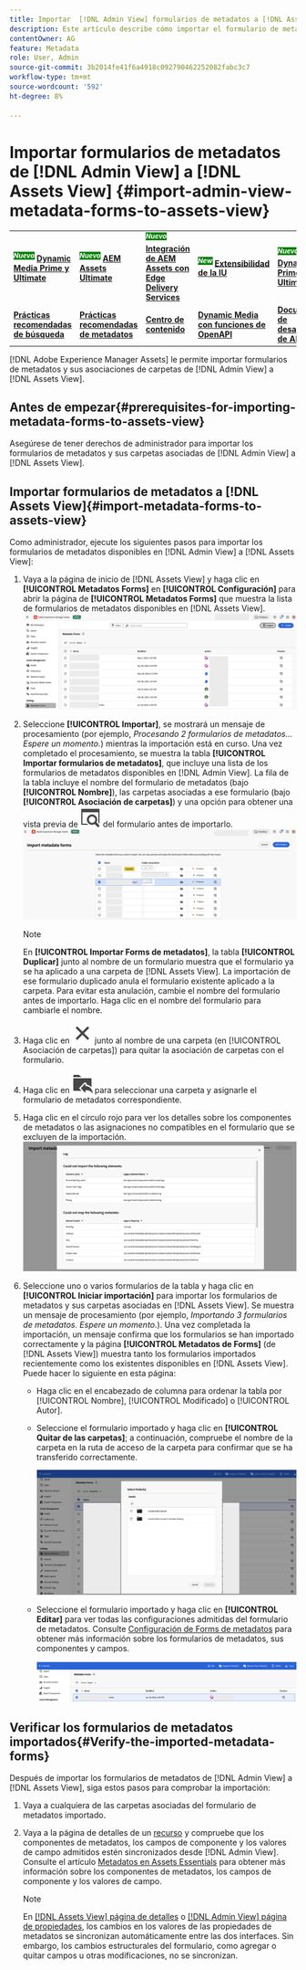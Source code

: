 ```yaml
---
title: Importar  [!DNL Admin View] formularios de metadatos a [!DNL Assets View]
description: Este artículo describe cómo importar el formulario de metadatos disponible en  [!DNL Admin View] to [!DNL Assets View]
contentOwner: AG
feature: Metadata
role: User, Admin
source-git-commit: 3b2014fe41f6a4918c092790462252082fabc3c7
workflow-type: tm+mt
source-wordcount: '592'
ht-degree: 8%

---
```



# Importar formularios de metadatos de [!DNL Admin View] a [!DNL Assets View] {#import-admin-view-metadata-forms-to-assets-view}

<table>
    <tr>
        <td>
            <sup style= "background-color:#008000; color:#FFFFFF; font-weight:bold"><i>Nuevo</i></sup> <a href="/help/assets/dynamic-media/dm-prime-ultimate.md"><b>Dynamic Media Prime y Ultimate</b></a>
        </td>
        <td>
            <sup style= "background-color:#008000; color:#FFFFFF; font-weight:bold"><i>Nuevo</i></sup> <a href="/help/assets/assets-ultimate-overview.md"><b>AEM Assets Ultimate</b></a>
        </td>
        <td>
            <sup style= "background-color:#008000; color:#FFFFFF; font-weight:bold"><i>Nuevo</i></sup> <a href="/help/assets/integrate-aem-assets-edge-delivery-services.md"><b>Integración de AEM Assets con Edge Delivery Services</b></a>
        </td>
        <td>
            <sup style= "background-color:#008000; color:#FFFFFF; font-weight:bold"><i>New</i></sup> <a href="/help/assets/aem-assets-view-ui-extensibility.md"><b>Extensibilidad de la IU</b></a>
        </td>
          <td>
            <sup style= "background-color:#008000; color:#FFFFFF; font-weight:bold"><i>Nuevo</i></sup> <a href="/help/assets/dynamic-media/enable-dynamic-media-prime-and-ultimate.md"><b>Habilitar Dynamic Media Prime y Ultimate</b></a>
        </td>
    </tr>
    <tr>
        <td>
            <a href="/help/assets/search-best-practices.md"><b>Prácticas recomendadas de búsqueda</b></a>
        </td>
        <td>
            <a href="/help/assets/metadata-best-practices.md"><b>Prácticas recomendadas de metadatos</b></a>
        </td>
        <td>
            <a href="/help/assets/product-overview.md"><b>Centro de contenido</b></a>
        </td>
        <td>
            <a href="/help/assets/dynamic-media-open-apis-overview.md"><b>Dynamic Media con funciones de OpenAPI</b></a>
        </td>
        <td>
            <a href="https://developer.adobe.com/experience-cloud/experience-manager-apis/"><b>Documentación de desarrollador de AEM Assets</b></a>
        </td>
    </tr>
</table>

[!DNL Adobe Experience Manager Assets] le permite importar formularios de metadatos y sus asociaciones de carpetas de [!DNL Admin View] a [!DNL Assets View].

## Antes de empezar{#prerequisites-for-importing-metadata-forms-to-assets-view}

Asegúrese de tener derechos de administrador para importar los formularios de metadatos y sus carpetas asociadas de [!DNL Admin View] a [!DNL Assets View].

## Importar formularios de metadatos a [!DNL Assets View]{#import-metadata-forms-to-assets-view}

Como administrador, ejecute los siguientes pasos para importar los formularios de metadatos disponibles en [!DNL Admin View] a [!DNL Assets View]:

1. Vaya a la página de inicio de [!DNL Assets View] y haga clic en **[!UICONTROL Metadatos Forms]** en **[!UICONTROL Configuración]** para abrir la página de **[!UICONTROL Metadatos Forms]** que muestra la lista de formularios de metadatos disponibles en [!DNL Assets View].
   ![página de formularios de metadatos](/help/assets/assets/metadata-forms-page.png)
1. Seleccione **[!UICONTROL Importar]**, se mostrará un mensaje de procesamiento (por ejemplo, *Procesando 2 formularios de metadatos... Espere un momento.*) mientras la importación está en curso. Una vez completado el procesamiento, se muestra la tabla **[!UICONTROL Importar formularios de metadatos]**, que incluye una lista de los formularios de metadatos disponibles en [!DNL Admin View]. La fila de la tabla incluye el nombre del formulario de metadatos (bajo **[!UICONTROL Nombre]**), las carpetas asociadas a ese formulario (bajo **[!UICONTROL Asociación de carpetas]**) y una opción para obtener una vista previa de ![vista previa](/help/assets/assets/Preview.svg) del formulario antes de importarlo.
   ![Importar página de Forms de metadatos](/help/assets/assets/import-metadata-forms-page.png)

   >[!NOTE]
   > 
   > En **[!UICONTROL Importar Forms de metadatos]**, la tabla **[!UICONTROL Duplicar]** junto al nombre de un formulario muestra que el formulario ya se ha aplicado a una carpeta de [!DNL Assets View]. La importación de ese formulario duplicado anula el formulario existente aplicado a la carpeta. Para evitar esta anulación, cambie el nombre del formulario antes de importarlo. Haga clic en el nombre del formulario para cambiarle el nombre.
1. Haga clic en ![seleccionar carpeta](/help/assets/assets/x.svg) junto al nombre de una carpeta (en [!UICONTROL Asociación de carpetas]) para quitar la asociación de carpetas con el formulario.
1. Haga clic en ![seleccionar carpeta](/help/assets/assets/add-to-folder.svg) para seleccionar una carpeta y asignarle el formulario de metadatos correspondiente.
1. Haga clic en el círculo rojo para ver los detalles sobre los componentes de metadatos o las asignaciones no compatibles en el formulario que se excluyen de la importación.
   ![Importar página de Forms de metadatos](/help/assets/assets/unsupported-import-elements.png)
1. Seleccione uno o varios formularios de la tabla y haga clic en **[!UICONTROL Iniciar importación]** para importar los formularios de metadatos y sus carpetas asociadas en [!DNL Assets View]. Se muestra un mensaje de procesamiento (por ejemplo, *Importando 3 formularios de metadatos. Espere un momento.*). Una vez completada la importación, un mensaje confirma que los formularios se han importado correctamente y la página **[!UICONTROL Metadatos de Forms]** (de [!DNL Assets View]) muestra tanto los formularios importados recientemente como los existentes disponibles en [!DNL Assets View]. Puede hacer lo siguiente en esta página:
   * Haga clic en el encabezado de columna para ordenar la tabla por [!UICONTROL Nombre], [!UICONTROL Modificado] o [!UICONTROL Autor].
   * Seleccione el formulario importado y haga clic en **[!UICONTROL Quitar de las carpetas]**; a continuación, compruebe el nombre de la carpeta en la ruta de acceso de la carpeta para confirmar que se ha transferido correctamente.

     ![comprobar página de formularios de metadatos](/help/assets/assets/confirm-ported-folder.png)
   * Seleccione el formulario importado y haga clic en **[!UICONTROL Editar]** para ver todas las configuraciones admitidas del formulario de metadatos. Consulte [Configuración de Forms de metadatos](https://experienceleague.adobe.com/es/docs/experience-manager-assets-essentials/help/metadata#metadata-forms) para obtener más información sobre los formularios de metadatos, sus componentes y campos.

     ![comprobar página de formularios de metadatos](/help/assets/assets/verify-metadata-forms-page.png)

## Verificar los formularios de metadatos importados{#Verify-the-imported-metadata-forms}

Después de importar los formularios de metadatos de [!DNL Admin View] a [!DNL Assets View], siga estos pasos para comprobar la importación:

1. Vaya a cualquiera de las carpetas asociadas del formulario de metadatos importado.
1. Vaya a la página de detalles de un [recurso](/help/assets/navigate-assets-view.md#preview-assets) y compruebe que los componentes de metadatos, los campos de componente y los valores de campo admitidos estén sincronizados desde [!DNL Admin View]. Consulte el artículo [Metadatos en Assets Essentials](https://experienceleague.adobe.com/es/docs/experience-manager-assets-essentials/help/metadata) para obtener más información sobre los componentes de metadatos, los campos de componente y los valores de campo.

   >[!NOTE]
   >
   > En [[!DNL Assets View] página de detalles](https://experienceleague.adobe.com/es/docs/experience-manager-cloud-service/content/assets/assets-view/metadata-assets-view#metadata-forms) o [[!DNL Admin View] página de propiedades](https://experienceleague.adobe.com/es/docs/experience-manager-65/content/assets/administer/metadata-schemas), los cambios en los valores de las propiedades de metadatos se sincronizan automáticamente entre las dos interfaces. Sin embargo, los cambios estructurales del formulario, como agregar o quitar campos u otras modificaciones, no se sincronizan.